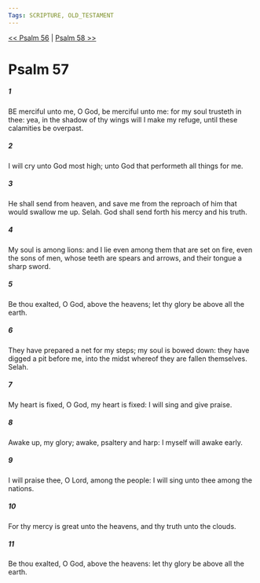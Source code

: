 ```yaml
---
Tags: SCRIPTURE, OLD_TESTAMENT
---
```


[<< Psalm 56](OLD_TESTAMENT/19_Psalms/Psalm_56.md) | [Psalm 58 >>](OLD_TESTAMENT/19_Psalms/Psalm_58.md)

# Psalm 57

##### 1
 BE merciful unto me, O God, be merciful unto me: for my soul trusteth in thee: yea, in the shadow of thy wings will I make my refuge, until these calamities be overpast.
##### 2
 I will cry unto God most high; unto God that performeth all things for me.
##### 3
 He shall send from heaven, and save me from the reproach of him that would swallow me up.  Selah.  God shall send forth his mercy and his truth.
##### 4
 My soul is among lions: and I lie even among them that are set on fire, even the sons of men, whose teeth are spears and arrows, and their tongue a sharp sword.
##### 5
 Be thou exalted, O God, above the heavens; let thy glory be above all the earth.
##### 6
 They have prepared a net for my steps; my soul is bowed down: they have digged a pit before me, into the midst whereof they are fallen themselves.  Selah.
##### 7
 My heart is fixed, O God, my heart is fixed: I will sing and give praise.
##### 8
 Awake up, my glory; awake, psaltery and harp: I myself will awake early.
##### 9
 I will praise thee, O Lord, among the people: I will sing unto thee among the nations.
##### 10
 For thy mercy is great unto the heavens, and thy truth unto the clouds.
##### 11
 Be thou exalted, O God, above the heavens: let thy glory be above all the earth.

